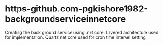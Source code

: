 # https-github.com-pgkishore1982-backgroundserviceinnetcore

Creating the back ground service using .net core.
Layered architecture used for implementation.
Quartz net core used for cron time intervel setting.
